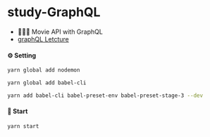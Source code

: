 # study-GraphQL

-   🧘🏻‍♀️ Movie API with GraphQL
-   [graphQL Letcture](https://nomadcoders.co/graphql-for-beginners/lobby)

#### ⚙️ Setting

```bash
yarn global add nodemon
```

```bash
yarn global add babel-cli
```

```bash
yarn add babel-cli babel-preset-env babel-preset-stage-3 --dev
```

#### 🔮 Start

```bash
yarn start
```
